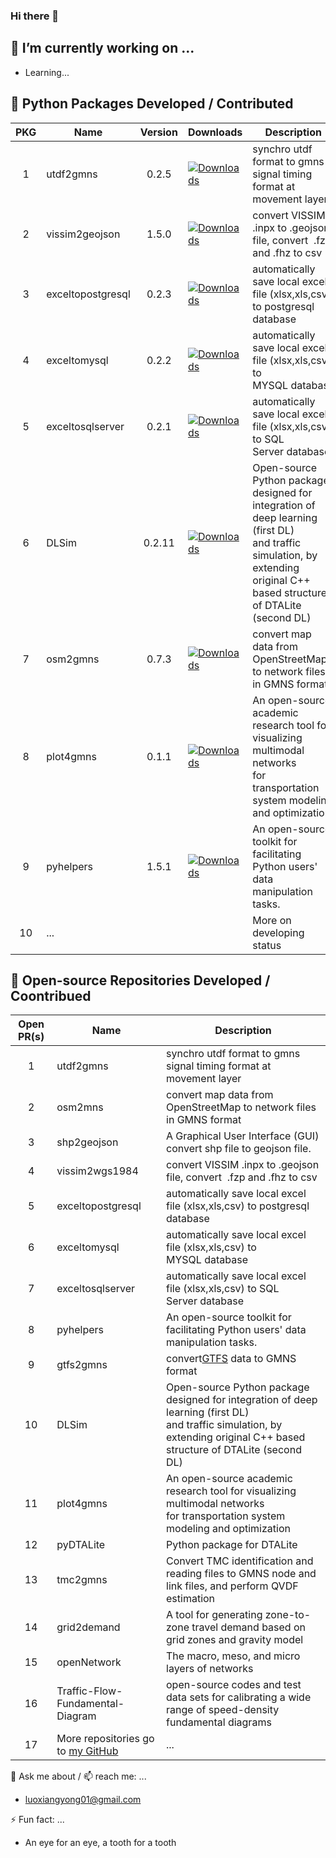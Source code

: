 ### Hi there 👋


## **🔭 I’m currently working on ...**

* Learning...


## **🌱 Python Packages Developed / Contributed**

| PKG | Name              | Version | Downloads                                                                                                | Description                                                                                                                                                                   | PyPI                                                |                   Development_GitHub                   |
| :-: | ----------------- | :-----: | -------------------------------------------------------------------------------------------------------- | ----------------------------------------------------------------------------------------------------------------------------------------------------------------------------- | --------------------------------------------------- | :----------------------------------------------------: |
|  1  | utdf2gmns         |  0.2.5  | [![Downloads](https://static.pepy.tech/badge/utdf2gmns)](https://pepy.tech/project/utdf2gmns)                 | synchro utdf format to gmns signal timing format at movement layer                                                                                                            | [Try Pkg](https://pypi.org/project/utdf2gmns/)         |     [homepage](https://github.com/xyluo25/utdf2gmns)     |
|  2  | vissim2geojson    |  1.5.0  | [![Downloads](https://static.pepy.tech/badge/vissim2geojson)](https://pepy.tech/project/vissim2geojson)       | convert VISSIM .inpx to .geojson file, convert  .fzp and .fhz to csv                                                                                                       | [Try Pkg](https://pypi.org/project/vissim2geojson/)    |   [homepage](https://github.com/xyluo25/vissim2wgs1984)   |
|  3  | exceltopostgresql |  0.2.3  | [![Downloads](https://static.pepy.tech/badge/exceltopostgresql)](https://pepy.tech/project/exceltopostgresql) | automatically save local excel file (xlsx,xls,csv) to postgresql database                                                                                                   | [Try Pkg](https://pypi.org/project/exceltopostgresql/) | [homepage](https://github.com/xyluo25/exceltopostgresql) |
|  4  | exceltomysql      |  0.2.2  | [![Downloads](https://static.pepy.tech/badge/exceltomysql)](https://pepy.tech/project/exceltomysql)           | automatically save local excel file (xlsx,xls,csv) to MYSQL database                                                                                                        | [Try Pkg](https://pypi.org/project/exceltomysql/)      |    [homepage](https://github.com/xyluo25/exceltomysql)    |
|  5  | exceltosqlserver  |  0.2.1  | [![Downloads](https://static.pepy.tech/badge/exceltosqlserver)](https://pepy.tech/project/exceltosqlserver)   | automatically save local excel file (xlsx,xls,csv) to SQL Server database                                                                                                   | [Try Pkg](https://pypi.org/project/exceltosqlserver/)  |  [homepage](https://github.com/xyluo25/exceltosqlserver)  |
|  6  | DLSim             | 0.2.11 | [![Downloads](https://static.pepy.tech/badge/dlsim)](https://pepy.tech/project/dlsim)                         | Open-source Python package designed for integration of deep learning (first DL)<br />and traffic simulation, by extending original C++ based structure of DTALite (second DL) | [Try Pkg](https://pypi.org/project/DLSim/)             | [homepage](https://github.com/asu-trans-ai-lab/DLSim-MRM) |
|  7  | osm2gmns          |  0.7.3  | [![Downloads](https://static.pepy.tech/badge/osm2gmns)](https://pepy.tech/project/osm2gmns)                   | convert map data from OpenStreetMap to network files in GMNS format                                                                                                           | [Try Pkg](https://pypi.org/project/osm2gmns/)          |      [homepage](https://github.com/jiawlu/OSM2GMNS)      |
|  8  | plot4gmns         |  0.1.1  | [![Downloads](https://static.pepy.tech/badge/plot4gmns)](https://pepy.tech/project/plot4gmns)                 | An open-source academic research tool for visualizing multimodal networks<br />for transportation system modeling and optimization                                            | [Try Pkg](https://pypi.org/project/plot4gmns/)         |     [homepage](https://github.com/PariseC/plot4gmns)     |
|  9  | pyhelpers         |  1.5.1  | [![Downloads](https://static.pepy.tech/badge/pyhelpers)](https://pepy.tech/project/pyhelpers)                 | An open-source toolkit for facilitating Python users' data manipulation tasks.                                                                                                | [Try Pkg](https://pypi.org/project/pyhelpers/)         |     [homepage](https://github.com/mikeqfu/pyhelpers)     |
| 10 | ...               |        |                                                                                                          | More on developing status                                                                                                                                                     |                                                     |                                                        |


## **👯 Open-source Repositories Developed / Coontribued**

| Open PR(s) | Name                                                                           | Description                                                                                                                                                                   |
| :--------: | ------------------------------------------------------------------------------ | ----------------------------------------------------------------------------------------------------------------------------------------------------------------------------- |
|     1     | utdf2gmns                                                                      | synchro utdf format to gmns signal timing format at movement layer                                                                                                            |
|     2     | osm2mns                                                                        | convert map data from OpenStreetMap to network files in GMNS format                                                                                                           |
|     3     | shp2geojson                                                                    | A Graphical User Interface (GUI) convert shp file to geojson file.                                                                                                            |
|     4     | vissim2wgs1984                                                                 | convert VISSIM .inpx to .geojson file, convert  .fzp and .fhz to csv                                                                                                       |
|     5     | exceltopostgresql                                                              | automatically save local excel file (xlsx,xls,csv) to postgresql database                                                                                                   |
|     6     | exceltomysql                                                                   | automatically save local excel file (xlsx,xls,csv) to MYSQL database                                                                                                        |
|     7     | exceltosqlserver                                                               | automatically save local excel file (xlsx,xls,csv) to SQL Server database                                                                                                   |
|     8     | pyhelpers                                                                      | An open-source toolkit for facilitating Python users' data manipulation tasks.                                                                                                |
|     9     | gtfs2gmns                                                                      | convert[GTFS](https://gtfs.org/) data to GMNS format                                                                                                                             |
|     10     | DLSim                                                                          | Open-source Python package designed for integration of deep learning (first DL)<br />and traffic simulation, by extending original C++ based structure of DTALite (second DL) |
|     11     | plot4gmns                                                                      | An open-source academic research tool for visualizing multimodal networks<br />for transportation system modeling and optimization                                            |
|     12     | pyDTALite                                                                      | Python package for DTALite                                                                                                                                                    |
|     13     | tmc2gmns                                                                       | Convert TMC identification and reading files to GMNS node and link files, and perform QVDF estimation                                                                         |
|     14     | grid2demand                                                                    | A tool for generating zone-to-zone travel demand based on grid zones and gravity model                                                                                        |
|     15     | openNetwork                                                                    | The macro, meso, and micro layers of networks                                                                                                                                 |
|     16     | Traffic-Flow-Fundamental-Diagram                                               | open-source codes and test data sets for calibrating a wide range of speed-density fundamental diagrams                                                                       |
|     17     | More repositories go to [my GitHub](https://github.com/xyluo25?tab=repositories) | ...                                                                                                                                                                           |


💬 Ask me about / 📫 reach me:  ...

* luoxiangyong01@gmail.com


⚡ Fun fact: ...

* An eye for an eye, a tooth for a tooth
